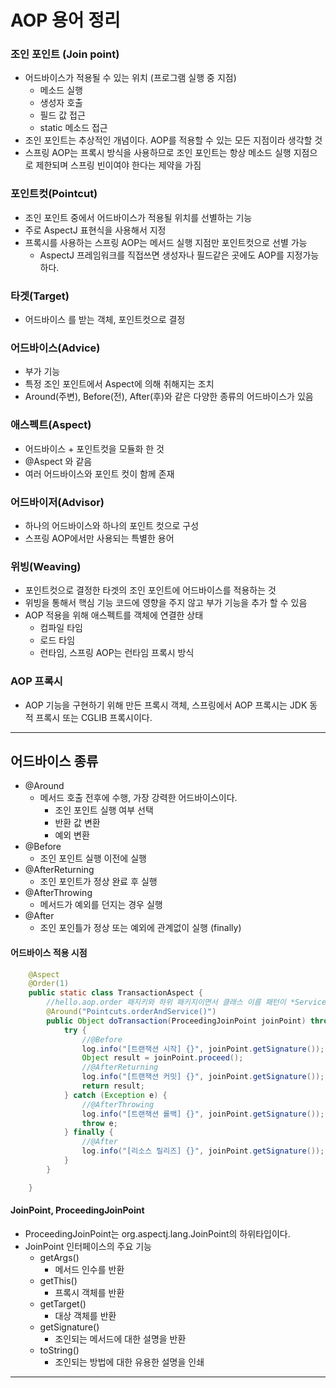 # AOP 용어 정리

### 조인 포인트 (Join point)

- 어드바이스가 적용될 수 있는 위치 (프로그램 실행 중 지점)
  - 메소드 실행
  - 생성자 호출
  - 필드 값 접근
  - static 메소드 접근
- 조인 포인트는 추상적인 개념이다. AOP를 적용할 수 있는 모든 지점이라 생각할 것
- 스프링 AOP는 프록시 방식을 사용하므로 조인 포인트는 항상 메소드 실행 지점으로 제한되며 스프링 빈이여야 한다는 제약을 가짐


### 포인트컷(Pointcut)

- 조인 포인트 중에서 어드바이스가 적용될 위치를 선별하는 기능
- 주로 AspectJ 표현식을 사용해서 지정
- 프록시를 사용하는 스프링 AOP는 메서드 실행 지점만 포인트컷으로 선별 가능
  - AspectJ 프레임워크를 직접쓰면 생성자나 필드같은 곳에도 AOP를 지정가능하다.


### 타겟(Target)

- 어드바이스 를 받는 객체, 포인트컷으로 결정

### 어드바이스(Advice)

- 부가 기능
- 특정 조인 포인트에서 Aspect에 의해 취해지는 조치
- Around(주변), Before(전), After(후)와 같은 다양한 종류의 어드바이스가 있음

### 애스펙트(Aspect)

- 어드바이스 + 포인트컷을 모듈화 한 것
- @Aspect 와 같음
- 여러 어드바이스와 포인트 컷이 함께 존재

### 어드바이저(Advisor)

- 하나의 어드바이스와 하나의 포인트 컷으로 구성
- 스프링 AOP에서만 사용되는 특별한 용어

### 위빙(Weaving)

- 포인트컷으로 결정한 타겟의 조인 포인트에 어드바이스를 적용하는 것
- 위빙을 통해서 핵심 기능 코드에 영향을 주지 않고 부가 기능을 추가 할 수 있음
- AOP 적용을 위해 애스펙트를 객체에 연결한 상태
  - 컴파일 타임
  - 로드 타임
  - 런타임, 스프링 AOP는 런타임 프록시 방식

### AOP 프록시

- AOP 기능을 구현하기 위해 만든 프록시 객체, 스프링에서 AOP 프록시는 JDK 동적 프록시 또는 CGLIB 프록시이다.

---

## 어드바이스 종류

- @Around
  - 메서드 호출 전후에 수행, 가장 강력한 어드바이스이다.
    - 조인 포인트 실행 여부 선택
    - 반환 값 변환
    - 예외 변환
- @Before
  - 조인 포인트 실행 이전에 실행
- @AfterReturning
  - 조인 포인트가 정상 완료 후 실행
- @AfterThrowing
  - 메서드가 예외를 던지는 경우 실행
- @After
  - 조인 포인틀가 정상 또는 예외에 관계없이 실행 (finally)

#### 어드바이스 적용 시점

```java
    @Aspect
    @Order(1)
    public static class TransactionAspect {
        //hello.aop.order 패지키와 하위 패키지이면서 클래스 이름 패턴이 *Service
        @Around("Pointcuts.orderAndService()")
        public Object doTransaction(ProceedingJoinPoint joinPoint) throws Throwable {
            try {
                //@Before
                log.info("[트랜잭션 시작] {}", joinPoint.getSignature());
                Object result = joinPoint.proceed();
                //@AfterReturning
                log.info("[트랜잭션 커밋] {}", joinPoint.getSignature());
                return result;
            } catch (Exception e) {
                //@AfterThrowing
                log.info("[트랜잭션 롤백] {}", joinPoint.getSignature());
                throw e;
            } finally {
                //@After
                log.info("[리소스 릴리즈] {}", joinPoint.getSignature());
            }
        }

    }
```

#### JoinPoint, ProceedingJoinPoint

- ProceedingJoinPoint는 org.aspectj.lang.JoinPoint의 하위타입이다.
- JoinPoint 인터페이스의 주요 기능
  - getArgs()
    - 메서드 인수를 반환
  - getThis()
    - 프록시 객체를 반환
  - getTarget()
    - 대상 객체를 반환
  - getSignature()
    - 조인되는 메서드에 대한 설명을 반환
  - toString()
    - 조인되는 방법에 대한 유용한 설명을 인쇄

  
---



